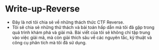 # Write-up-Reverse

- Đây là nơi tôi chia sẻ về những thách thức CTF Reverse.
- Tôi sẽ chia sẻ những thử thách và bài toán hấp dẫn mà tôi đã gặp trong quá trình khám phá và giải mã. Bài viết của tôi sẽ không chỉ tập trung vào việc giải mã, mà còn giải thích sâu về các nguyên tắc, kỹ thuật và công cụ phân tích mà tôi đã sử dụng.
